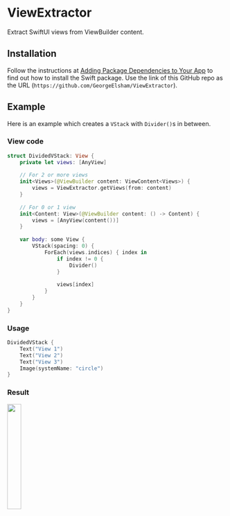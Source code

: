 # ViewExtractor

Extract SwiftUI views from ViewBuilder content.


## Installation

Follow the instructions at [Adding Package Dependencies to Your App][1] to find out how to install the Swift package. Use the link of this GitHub repo as the URL (`https://github.com/GeorgeElsham/ViewExtractor`).


## Example

Here is an example which creates a `VStack` with `Divider()`s in between.

### View code

```swift
struct DividedVStack: View {
    private let views: [AnyView]
    
    // For 2 or more views
    init<Views>(@ViewBuilder content: ViewContent<Views>) {
        views = ViewExtractor.getViews(from: content)
    }
    
    // For 0 or 1 view
    init<Content: View>(@ViewBuilder content: () -> Content) {
        views = [AnyView(content())]
    }
    
    var body: some View {
        VStack(spacing: 0) {
            ForEach(views.indices) { index in
                if index != 0 {
                    Divider()
                }
                
                views[index]
            }
        }
    }
}
```

### Usage

```swift
DividedVStack {
    Text("View 1")
    Text("View 2")
    Text("View 3")
    Image(systemName: "circle")
}
```

### Result

<img src="https://user-images.githubusercontent.com/40073010/115965850-f43c5d80-a522-11eb-8113-1f73d07fade0.png" width="25%">


  [1]: https://developer.apple.com/documentation/swift_packages/adding_package_dependencies_to_your_app#3234996
